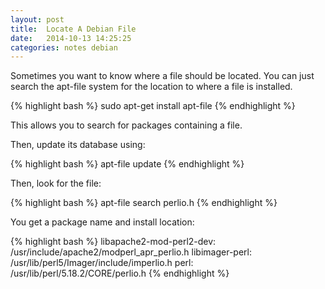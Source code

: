 ```yaml
---
layout: post
title:  Locate A Debian File
date:   2014-10-13 14:25:25
categories: notes debian
---
```

Sometimes you want to know where a file should be located.  You can just search the apt-file system for the location to where a file is installed.

{% highlight bash %}
sudo apt-get install apt-file
{% endhighlight %}

This allows you to search for packages containing a file.

Then, update its database using:

{% highlight bash %}
apt-file update
{% endhighlight %}

Then, look for the file:

{% highlight bash %}
apt-file search perlio.h
{% endhighlight %}

You get a package name and install location:

{% highlight bash %}
libapache2-mod-perl2-dev: /usr/include/apache2/modperl_apr_perlio.h
libimager-perl: /usr/lib/perl5/Imager/include/imperlio.h
perl: /usr/lib/perl/5.18.2/CORE/perlio.h
{% endhighlight %}


